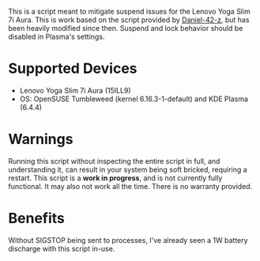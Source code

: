 This is a script meant to mitigate suspend issues for the Lenovo Yoga Slim 7i Aura. This is work based on the script provided by [Daniel-42-z](https://github.com/Daniel-42-z/lenovo-yoga-sleep-wake-scripts), but has been heavily modified since then. Suspend and lock behavior should be disabled in Plasma's settings.

# Supported Devices
* Lenovo Yoga Slim 7i Aura (15ILL9)
* OS: OpenSUSE Tumbleweed (kernel 6.16.3-1-default) and KDE Plasma (6.4.4)

# Warnings
Running this script without inspecting the entire script in full, and understanding it, can result in your system being soft bricked, requiring a restart. This script is a **work in progress**, and is not currently fully functional. It may also not work all the time. There is no warranty provided.

# Benefits
Without SIGSTOP being sent to processes, I've already seen a 1W battery discharge with this script in-use.
